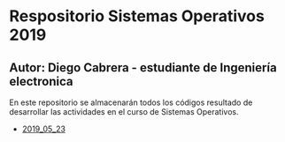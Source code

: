 # Respositorio Sistemas Operativos 2019
## Autor: Diego Cabrera - estudiante de Ingeniería electronica

En este repositorio se almacenarán todos los códigos resultado de desarrollar las actividades en el curso de Sistemas Operativos. 

* [2019_05_23](2019_05_23)
